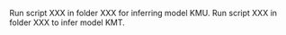 
Run script XXX in folder XXX for inferring model KMU. Run script XXX in folder XXX to infer model KMT. 
